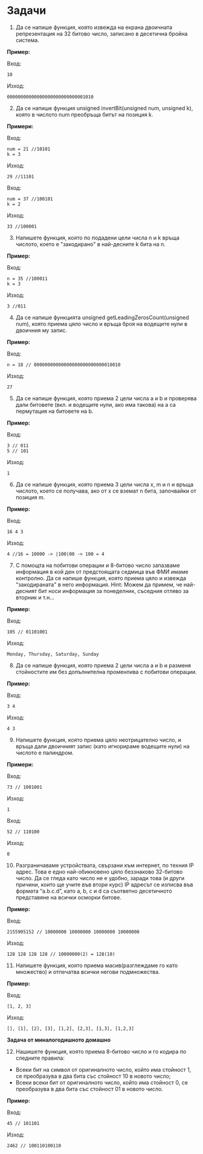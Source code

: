# Задачи

1) Да се напише функция, която извежда на екрана двоичната репрезентация на 32 битово число, записано в десетична бройна система.

**Пример:**

Вход:
```
10
```
Изход:
```
00000000000000000000000000001010
```

2) Да се напише функция unsigned invertBit(unsigned num, unsigned k), която в числото num преобръща битът на позиция k.

**Примери:**

Вход:
```
num = 21 //10101
k = 3
```
Изход:
```
29 //11101 
```

Вход:
```
num = 37 //100101
k = 2
```
Изход:
```
33 //100001
```

3) Напишете функция, която по подадени цели числа n и k връща числото,
което е "закодирано" в най-десните k бита на n.

**Пример:**

Вход:
```
n = 35 //100011 
k = 3
```
Изход:
```
3 //011
```

4) Да се напише функцията unsigned getLeadingZerosCount(unsigned num), която приема цяло число и връща броя на водещите нули в двоичния му запис.

**Пример:**

Вход:
```
n = 18 // 00000000000000000000000000010010

```
Изход:
```
27
```


5) Да се напише функция, която приема 2 цели числа a и b и проверява дали
битовете (вкл. и водещите нули, ако има такова) на a са пермутация на битовете на b.

**Пример:**

Вход:
```
3 // 011 
5 // 101
```
Изход:
```
1
```

6) Да се напише функция, която приема 3 цели числа x, m и n и връща числото, което се получава, ако от x се вземат n бита, започвайки от позиция m.

**Пример:**

Вход:
```
16 4 3
```
Изход:
```
4 //16 = 10000 -> |100|00 -> 100 = 4
```

7) С помощта на побитови операции и 8-битово число запазваме информация в кой ден от предстоящата седмица във ФМИ имаме контролно. Да се напише функция, която приема цяло и извежда "закодираната" в него информация. Hint: Можем да примем, че най-десният бит носи информация за понеделник, съседния отляво за вторник и т.н...

**Пример:**

Вход:
```
105 // 01101001
```

Изход:
```
Monday, Thursday, Saturday, Sunday
```

8) Да се напише функция, която приема 2 цели числа a и b и разменя стойностите им без допълнителна променлива с побитови операции.

**Пример:**

Вход:
```
3 4
```
Изход:
```
4 3
```


9) Напишете функция, която приема цяло неотрицателно число, и връща дали двоичният запис (като игнорираме водещите нули) на числото е палиндром.

**Примери:**

Вход:
```
73 // 1001001
```

Изход:
```
1
```

Вход:
```
52 // 110100
```

Изход:
```
0
```

10) Разграничаваме устройствата, свързани към интернет, по техния IP адрес. Това е едно най-обикновено цяло беззнаково 32-битово число. Да се гледа като число не е удобно, заради това (и други причини, които ще учите във втори курс) IP адресът се изписва във формата “a.b.c.d”, като a, b, c и d са съответно десетичното представяне на всички осморки битове.

**Пример:**

Вход:
```
2155905152 // 10000000 10000000 10000000 10000000
```

Изход:
```
128 128 128 128 // 10000000(2) = 128(10)
```


11) Напишете функция, която приема масив(разглеждаме го като множество) и отпечатва всички негови подмножества.

**Пример:**

Вход:
```
[1, 2, 3]
```
Изход:
```
[], [1], [2], [3], [1,2], [2,3], [1,3], [1,2,3]
```


**Задача от миналогодишното домашно**

12) Нашишете функция, която приема 8-битово число и го кодира по следните правила:

- Всеки бит на символ от оригиналното число, който има стойност 1, се преобразува в два бита със стойност 10 в новото число;
- Всеки всеки бит от оригиналното число, който има стойност 0, се преобразува в два бита със стойност 01 в новото число.

**Пример:**

Вход:
```
45 // 101101
```
Изход:
```
2462 // 100110100110
``` 

